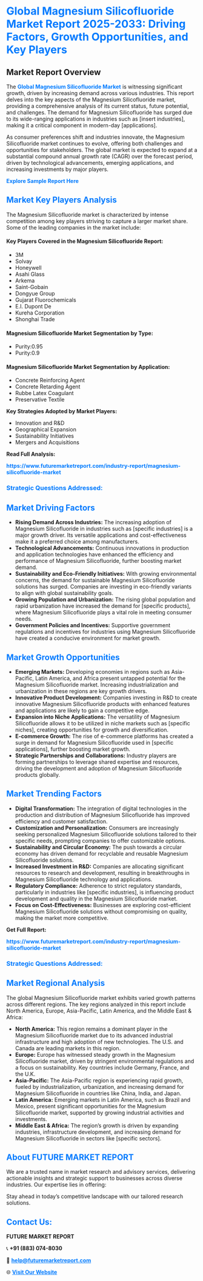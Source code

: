 <h1 style="color: #007BFF;">Global Magnesium Silicofluoride Market Report 2025-2033: Driving Factors, Growth Opportunities, and Key Players</h1>

<section id="overview">
<h2>Market Report Overview</h2>
<p>The <a href="https://www.futuremarketreport.com/industry-report/magnesium-silicofluoride-market" style="color: #007BFF; text-decoration: none;"><strong>Global Magnesium Silicofluoride Market</strong></a> is witnessing significant growth, driven by increasing demand across various industries. This report delves into the key aspects of the Magnesium Silicofluoride market, providing a comprehensive analysis of its current status, future potential, and challenges. The demand for Magnesium Silicofluoride has surged due to its wide-ranging applications in industries such as [insert industries], making it a critical component in modern-day [applications].</p>
<p>As consumer preferences shift and industries innovate, the Magnesium Silicofluoride market continues to evolve, offering both challenges and opportunities for stakeholders. The global market is expected to expand at a substantial compound annual growth rate (CAGR) over the forecast period, driven by technological advancements, emerging applications, and increasing investments by major players.</p>
</section>

<section id="overview">
<p><a href="https://www.futuremarketreport.com/request-sample/reportId=84124" style="color: #007BFF; text-decoration: none;"><strong>Explore Sample Report Here</strong></a></p>
</section>

<section id="key-players">
<h2 style="color: #007BFF;">Market Key Players Analysis</h2>
<p>The Magnesium Silicofluoride market is characterized by intense competition among key players striving to capture a larger market share. Some of the leading companies in the market include:</p>
<h4>Key Players Covered in the Magnesium Silicofluoride Report:</h4>
<ul><li>3M</li><li>Solvay</li><li>Honeywell</li><li>Asahi Glass</li><li>Arkema</li><li>Saint-Gobain</li><li>Dongyue Group</li><li>Gujarat Fluorochemicals</li><li>E.I. Dupont De</li><li>Kureha Corporation</li><li>Shonghai Trade</li></ul>
<h4>Magnesium Silicofluoride Market Segmentation by Type:</h4>
<ul><li>Purity:0.95</li><li>Purity:0.9</li></ul>

<h4>Magnesium Silicofluoride Market Segmentation by Application:</h4>
<ul><li>Concrete Reinforcing Agent</li><li>Concrete Retarding Agent</li><li>Rubbe Latex Coagulant</li><li>Preservative Textile</li></ul>
<p><strong>Key Strategies Adopted by Market Players:</strong></p>
<ul>
<li>Innovation and R&D</li>
<li>Geographical Expansion</li>
<li>Sustainability Initiatives</li>
<li>Mergers and Acquisitions</li>
</ul>
</section>

<section>
<p><strong>Read Full Analysis: </strong></p><a href="https://www.futuremarketreport.com/industry-report/magnesium-silicofluoride-market" style="color: #007BFF; text-decoration: none;"><strong>https://www.futuremarketreport.com/industry-report/magnesium-silicofluoride-market</strong></a>
<h3 style="color: #007BFF;">Strategic Questions Addressed:</h3>
</section>

<section id="driving-factors">
<h2 style="color: #007BFF;">Market Driving Factors</h2>
<ul>
<li><strong>Rising Demand Across Industries:</strong> The increasing adoption of Magnesium Silicofluoride in industries such as [specific industries] is a major growth driver. Its versatile applications and cost-effectiveness make it a preferred choice among manufacturers.</li>
<li><strong>Technological Advancements:</strong> Continuous innovations in production and application technologies have enhanced the efficiency and performance of Magnesium Silicofluoride, further boosting market demand.</li>
<li><strong>Sustainability and Eco-Friendly Initiatives:</strong> With growing environmental concerns, the demand for sustainable Magnesium Silicofluoride solutions has surged. Companies are investing in eco-friendly variants to align with global sustainability goals.</li>
<li><strong>Growing Population and Urbanization:</strong> The rising global population and rapid urbanization have increased the demand for [specific products], where Magnesium Silicofluoride plays a vital role in meeting consumer needs.</li>
<li><strong>Government Policies and Incentives:</strong> Supportive government regulations and incentives for industries using Magnesium Silicofluoride have created a conducive environment for market growth.</li>
</ul>
</section>

<section id="growth-opportunities">
<h2 style="color: #007BFF;">Market Growth Opportunities</h2>
<ul>
<li><strong>Emerging Markets:</strong> Developing economies in regions such as Asia-Pacific, Latin America, and Africa present untapped potential for the Magnesium Silicofluoride market. Increasing industrialization and urbanization in these regions are key growth drivers.</li>
<li><strong>Innovative Product Development:</strong> Companies investing in R&D to create innovative Magnesium Silicofluoride products with enhanced features and applications are likely to gain a competitive edge.</li>
<li><strong>Expansion into Niche Applications:</strong> The versatility of Magnesium Silicofluoride allows it to be utilized in niche markets such as [specific niches], creating opportunities for growth and diversification.</li>
<li><strong>E-commerce Growth:</strong> The rise of e-commerce platforms has created a surge in demand for Magnesium Silicofluoride used in [specific applications], further boosting market growth.</li>
<li><strong>Strategic Partnerships and Collaborations:</strong> Industry players are forming partnerships to leverage shared expertise and resources, driving the development and adoption of Magnesium Silicofluoride products globally.</li>
</ul>
</section>

<section id="trending-factors">
<h2 style="color: #007BFF;">Market Trending Factors</h2>
<ul>
<li><strong>Digital Transformation:</strong> The integration of digital technologies in the production and distribution of Magnesium Silicofluoride has improved efficiency and customer satisfaction.</li>
<li><strong>Customization and Personalization:</strong> Consumers are increasingly seeking personalized Magnesium Silicofluoride solutions tailored to their specific needs, prompting companies to offer customizable options.</li>
<li><strong>Sustainability and Circular Economy:</strong> The push towards a circular economy has driven demand for recyclable and reusable Magnesium Silicofluoride solutions.</li>
<li><strong>Increased Investment in R&D:</strong> Companies are allocating significant resources to research and development, resulting in breakthroughs in Magnesium Silicofluoride technology and applications.</li>
<li><strong>Regulatory Compliance:</strong> Adherence to strict regulatory standards, particularly in industries like [specific industries], is influencing product development and quality in the Magnesium Silicofluoride market.</li>
<li><strong>Focus on Cost-Effectiveness:</strong> Businesses are exploring cost-efficient Magnesium Silicofluoride solutions without compromising on quality, making the market more competitive.</li>
</ul>
</section>

<section>
<p><strong>Get Full Report: </strong></p><a href="https://www.futuremarketreport.com/industry-report/magnesium-silicofluoride-market" style="color: #007BFF; text-decoration: none;"><strong>https://www.futuremarketreport.com/industry-report/magnesium-silicofluoride-market</strong></a>
<h3 style="color: #007BFF;">Strategic Questions Addressed:</h3>
</section>


<section id="regional-analysis">
<h2 style="color: #007BFF;">Market Regional Analysis</h2>
<p>The global Magnesium Silicofluoride market exhibits varied growth patterns across different regions. The key regions analyzed in this report include North America, Europe, Asia-Pacific, Latin America, and the Middle East & Africa:</p>
<ul>
<li><strong>North America:</strong> This region remains a dominant player in the Magnesium Silicofluoride market due to its advanced industrial infrastructure and high adoption of new technologies. The U.S. and Canada are leading markets in this region.</li>
<li><strong>Europe:</strong> Europe has witnessed steady growth in the Magnesium Silicofluoride market, driven by stringent environmental regulations and a focus on sustainability. Key countries include Germany, France, and the U.K.</li>
<li><strong>Asia-Pacific:</strong> The Asia-Pacific region is experiencing rapid growth, fueled by industrialization, urbanization, and increasing demand for Magnesium Silicofluoride in countries like China, India, and Japan.</li>
<li><strong>Latin America:</strong> Emerging markets in Latin America, such as Brazil and Mexico, present significant opportunities for the Magnesium Silicofluoride market, supported by growing industrial activities and investments.</li>
<li><strong>Middle East & Africa:</strong> The region’s growth is driven by expanding industries, infrastructure development, and increasing demand for Magnesium Silicofluoride in sectors like [specific sectors].</li>
</ul>
</section>

<footer>
<h2 style="color: #007BFF;">About FUTURE MARKET REPORT</h2>
<p>We are a trusted name in market research and advisory services, delivering actionable insights and strategic support to businesses across diverse industries. Our expertise lies in offering:</p>

<p>Stay ahead in today’s competitive landscape with our tailored research solutions.</p>

<h2 style="color: #007BFF;">Contact Us:</h2>
<p><strong>FUTURE MARKET REPORT</strong></p>
<p>📞 <strong>+91 (883) 074-8030</strong></p>
<p>📧 <strong><a href="mailto:help@futuremarketreport.com" style="color: #007BFF;">help@futuremarketreport.com</a></strong></p>
<p>🌐 <strong><a href="https://www.futuremarketreport.com/" style="color: #007BFF;">Visit Our Website</a></strong></p>
</footer>